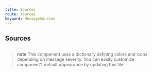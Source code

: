 ```yaml
---
title: Sources
route: sources
keyword: MessageSources
---
```


## Sources

```typescript file="../../message.component.ts" name="message.component.ts"
```

> **note**
> This component uses a dictionary defining colors and icons depending on message severity. You can easily customize component't default appearance by updating this file

```typescript file="../../message-dictionary.constant.ts" name="message-dictionary.constant.ts"
```
